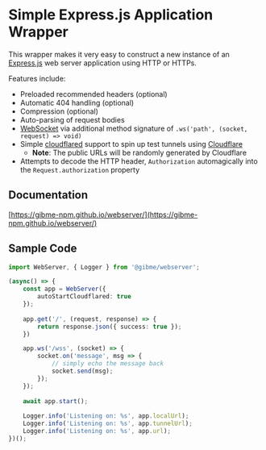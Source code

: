 # Simple Express.js Application Wrapper

This wrapper makes it very easy to construct a new instance of an [Express.js](https://expressjs.com/) web server application using HTTP or HTTPs.

Features include:

* Preloaded recommended headers (optional)
* Automatic 404 handling (optional)
* Compression (optional)
* Auto-parsing of request bodies
* [WebSocket](https://en.wikipedia.org/wiki/WebSocket) via additional method signature of `.ws('path', (socket, request) => void)`
* Simple [cloudflared](https://npmjs.com/package/cloudflared) support to spin up test tunnels using [Cloudflare](https://cloudflare.com)
  * **Note**: The public URLs will be randomly generated by Cloudflare
* Attempts to decode the HTTP header, `Authorization` automagically into the `Request.authorization` property

## Documentation

[https://gibme-npm.github.io/webserver/](https://gibme-npm.github.io/webserver/)

## Sample Code

```typescript
import WebServer, { Logger } from '@gibme/webserver';

(async() => {
    const app = WebServer({
        autoStartCloudflared: true
    });
    
    app.get('/', (request, response) => {
        return response.json({ success: true });
    })

    app.ws('/wss', (socket) => {
        socket.on('message', msg => {
            // simply echo the message back
            socket.send(msg);
        });
    });
    
    await app.start();
    
    Logger.info('Listening on: %s', app.localUrl);
    Logger.info('Listening on: %s', app.tunnelUrl);
    Logger.info('Listening on: %s', app.url);
})();
```
